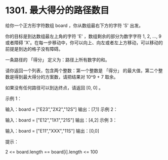 # 1301. 最大得分的路径数目

给你一个正方形字符数组 board ，你从数组最右下方的字符 'S' 出发。

你的目标是到达数组最左上角的字符 'E' ，数组剩余的部分为数字字符 1, 2, ..., 9 或者障碍 'X'。在每一步移动中，你可以向上、向左或者左上方移动，可以移动的前提是到达的格子没有障碍。

一条路径的 「得分」 定义为：路径上所有数字的和。

请你返回一个列表，包含两个整数：第一个整数是 「得分」 的最大值，第二个整数是得到最大得分的方案数，请把结果对 10^9 + 7 取余。

如果没有任何路径可以到达终点，请返回 [0, 0] 。

 

示例 1：

输入：board = ["E23","2X2","12S"]
输出：[7,1]
示例 2：

输入：board = ["E12","1X1","21S"]
输出：[4,2]
示例 3：

输入：board = ["E11","XXX","11S"]
输出：[0,0]
 

提示：

2 <= board.length == board[i].length <= 100